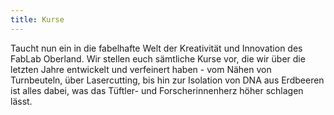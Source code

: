 ```yaml
---
title: Kurse
---
```


Taucht nun ein in die fabelhafte Welt der Kreativität und Innovation des FabLab Oberland. Wir stellen euch sämtliche Kurse vor, die wir über die letzten Jahre entwickelt und verfeinert haben - vom Nähen von Turnbeuteln, über Lasercutting, bis hin zur Isolation von DNA aus Erdbeeren ist alles dabei, was das Tüftler- und Forscherinnenherz höher schlagen lässt.
